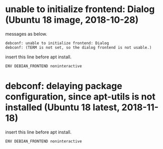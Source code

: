 # unable to initialize frontend: Dialog (Ubuntu 18 image, 2018-10-28)

messages as below.

```
debconf: unable to initialize frontend: Dialog
debconf: (TERM is not set, so the dialog frontend is not usable.)
```

insert this line before apt install.

```
ENV DEBIAN_FRONTEND noninteractive
```


# debconf: delaying package configuration, since apt-utils is not installed (Ubuntu 18 latest, 2018-11-18)

insert this line before apt install.

```
ENV DEBIAN_FRONTEND noninteractive
```

